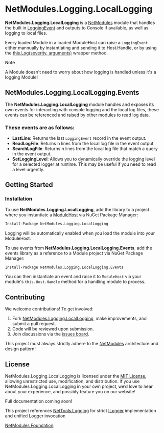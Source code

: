 # NetModules.Logging.LocalLogging

**NetModules.Logging.LocalLogging** is a [NetModules](https://github.com/netmodules/NetModules) module that handles the built in [LoggingEvent](https://github.com/netmodules/NetModules/blob/main/NetModules/Events/LoggingEvent.cs) and outputs to Console if available, as well as logging to local files.

Every loaded Module in a loaded ModuleHost can raise a `LoggingEvent` either mannually by instantiating and sending it to Host.Handle, or by using the [this.Log(severity, arguments)](https://github.com/netmodules/NetModules/blob/main/NetModules/Interfaces/IModule.cs#L81) wrapper method.

> [!NOTE]  
> A Module doesn't need to worry about how logging is handled unless it's a logging Module!

## NetModules.Logging.LocalLogging.Events

The **NetModules.Logging.LocalLogging** module handles and exposes its own events for interacting with console logging and the local log files, these events can be referenced and raised by other modules to read log data.

### These events are as follows:

- **LastLine**: Returns the last `LoggingEvent` record in the event output.
- **ReadLogFile**: Returns n lines from the local log file in the event output.
- **SearchLogFile**: Returns n lines from the local log file that match a query in the event output.
- **SetLoggingLevel**: Allows you to dynamically override the logging level for a selected logger at runtime. This may be useful if you need to read a level urgently.

## Getting Started

### Installation

To use **NetModules.Logging.LocalLogging**, add the library to a project where you instantiate a [ModuleHost](https://github.com/netmodules/NetModules/tree/main?tab=readme-ov-file#creating-and-loading-a-module-host) via NuGet Package Manager:
```bash
Install-Package NetModules.Logging.LocalLogging
```
Logging will be automatically enabled when you load the module into your ModuleHost. 


To use events from **NetModules.Logging.LocalLogging.Events**, add the events library as a reference to a Module project via NuGet Package Manager:
```bash
Install-Package NetModules.Logging.LocalLogging.Events
```
You can then instantiate an event and raise it to `ModuleHost` via your module's `this.Host.Handle` method for a handling module to process. 


## Contributing

We welcome contributions! To get involved:
1. Fork [NetModules.Logging.LocalLogging](https://github.com/netmodules/NetModules.Logging.LocalLogging), make improvements, and submit a pull request.
2. Code will be reviewed upon submission.
3. Join discussions via the [issues board](https://github.com/netmodules/NetModules.Logging.LocalLogging/issues).

This project must always strictly adhere to the [NetModules](https://github.com/netmodules/NetModules) architecture and design pattern!

## License

NetModules.Logging.LocalLogging is licensed under the [MIT License](https://tldrlegal.com/license/mit-license), allowing unrestricted use, modification, and distribution. If you use NetModules.Logging.LocalLogging in your own project, we’d love to hear about your experience, and possibly feature you on our website!

Full documentation coming soon!

This project references [NetTools.Logging](https://github.com/netmodules/NetTools.Logging) for strict [ILogger](https://github.com/netmodules/NetTools.Logging/blob/master/NetTools.Logging/ILogger.cs) implementation and unified Logger invocation.

[NetModules Foundation](https://netmodules.net/)
